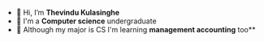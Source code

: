 - 👋 Hi, I’m **Thevindu Kulasinghe**
- 👀 I'm a **Computer science** undergraduate
- 🌱 Although my major is CS I'm learning **management accounting** too** 


<!---
kulasinghet/kulasinghet is a ✨ special ✨ repository because its `README.md` (this file) appears on your GitHub profile.
You can click the Preview link to take a look at your changes.
--->
